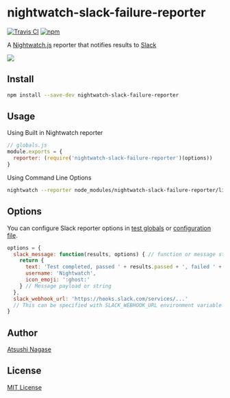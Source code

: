nightwatch-slack-failure-reporter
=========================

[![Travis CI](https://travis-ci.org/ngs/nightwatch-slack-reporter.svg?branch=master)](https://travis-ci.org/ngs/nightwatch-slack-reporter)
[![npm](	https://img.shields.io/npm/v/nightwatch-slack-reporter.svg)](https://www.npmjs.com/package/nightwatch-slack-reporter)

A [Nightwatch.js] reporter that notifies results to [Slack]

![](screen.png)

Install
-------

```sh
npm install --save-dev nightwatch-slack-failure-reporter
```

Usage
-----

Using Built in Nightwatch reporter

```js
// globals.js
module.exports = {
  reporter: (require('nightwatch-slack-failure-reporter')(options))
}
```

Using Command Line Options

```sh
nightwatch --reporter node_modules/nightwatch-slack-failure-reporter/lib/report.js
```

Options
-------

You can configure Slack reporter options in [test globals] or [configuration file].

```js
options = {
  slack_message: function(results, options) { // function or message string
    return {
      text: 'Test completed, passed ' + results.passed + ', failed ' + results.failed,
      username: 'Nightwatch',
      icon_emoji: ':ghost:'
    } // Message payload or string
  },
  slack_webhook_url: 'https://hooks.slack.com/services/...'
  // This can be specified with SLACK_WEBHOOK_URL environment variable
}
```

Author
------

[Atsushi Nagase]

License
-------

[MIT License]

[Slack Incoming Webhook URL]: https://api.slack.com/incoming-webhooks
[configuration file]: http://nightwatchjs.org/guide#settings-file
[test globals]: http://nightwatchjs.org/guide#test-globals
[Atsushi Nagase]: http://ngs.io/
[MIT License]: LICENSE
[Slack]: https://slack.com/
[Nightwatch.js]: http://nightwatchjs.org/

